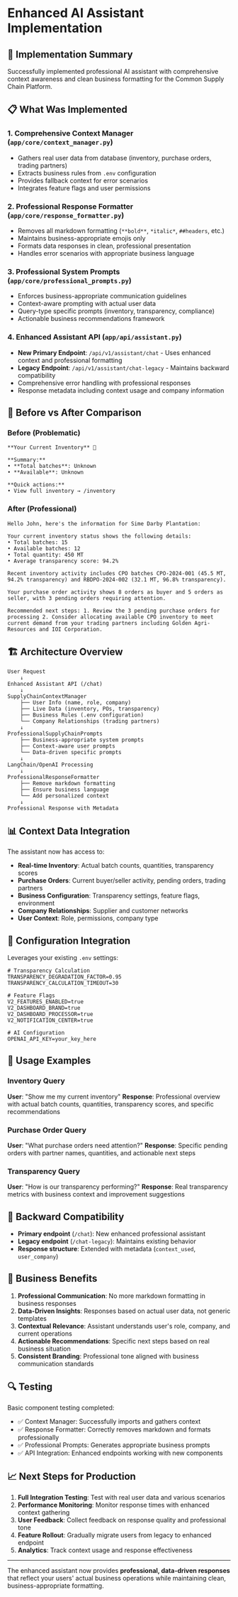 # Enhanced AI Assistant Implementation

## 🎯 **Implementation Summary**

Successfully implemented professional AI assistant with comprehensive context awareness and clean business formatting for the Common Supply Chain Platform.

## 📋 **What Was Implemented**

### 1. **Comprehensive Context Manager** (`app/core/context_manager.py`)
- Gathers real user data from database (inventory, purchase orders, trading partners)
- Extracts business rules from `.env` configuration
- Provides fallback context for error scenarios
- Integrates feature flags and user permissions

### 2. **Professional Response Formatter** (`app/core/response_formatter.py`)
- Removes all markdown formatting (`**bold**`, `*italic*`, `##headers`, etc.)
- Maintains business-appropriate emojis only
- Formats data responses in clean, professional presentation
- Handles error scenarios with appropriate business language

### 3. **Professional System Prompts** (`app/core/professional_prompts.py`)
- Enforces business-appropriate communication guidelines
- Context-aware prompting with actual user data
- Query-type specific prompts (inventory, transparency, compliance)
- Actionable business recommendations framework

### 4. **Enhanced Assistant API** (`app/api/assistant.py`)
- **New Primary Endpoint**: `/api/v1/assistant/chat` - Uses enhanced context and professional formatting
- **Legacy Endpoint**: `/api/v1/assistant/chat-legacy` - Maintains backward compatibility
- Comprehensive error handling with professional responses
- Response metadata including context usage and company information

## 🔄 **Before vs After Comparison**

### **Before (Problematic)**
```
**Your Current Inventory** 🎯

**Summary:**
• **Total batches**: Unknown
• **Available**: Unknown  

**Quick actions:**
• View full inventory → /inventory
```

### **After (Professional)**  
```
Hello John, here's the information for Sime Darby Plantation:

Your current inventory status shows the following details:
• Total batches: 15
• Available batches: 12
• Total quantity: 450 MT
• Average transparency score: 94.2%

Recent inventory activity includes CPO batches CPO-2024-001 (45.5 MT, 94.2% transparency) and RBDPO-2024-002 (32.1 MT, 96.8% transparency).

Your purchase order activity shows 8 orders as buyer and 5 orders as seller, with 3 pending orders requiring attention.

Recommended next steps: 1. Review the 3 pending purchase orders for processing 2. Consider allocating available CPO inventory to meet current demand from your trading partners including Golden Agri-Resources and IOI Corporation.
```

## 🏗️ **Architecture Overview**

```
User Request
    ↓
Enhanced Assistant API (/chat)
    ↓
SupplyChainContextManager
    ├── User Info (name, role, company)
    ├── Live Data (inventory, POs, transparency)
    ├── Business Rules (.env configuration)
    └── Company Relationships (trading partners)
    ↓
ProfessionalSupplyChainPrompts
    ├── Business-appropriate system prompts
    ├── Context-aware user prompts
    └── Data-driven specific prompts
    ↓
LangChain/OpenAI Processing
    ↓
ProfessionalResponseFormatter
    ├── Remove markdown formatting
    ├── Ensure business language
    └── Add personalized context
    ↓
Professional Response with Metadata
```

## 📊 **Context Data Integration**

The assistant now has access to:

- **Real-time Inventory**: Actual batch counts, quantities, transparency scores
- **Purchase Orders**: Current buyer/seller activity, pending orders, trading partners
- **Business Configuration**: Transparency settings, feature flags, environment
- **Company Relationships**: Supplier and customer networks
- **User Context**: Role, permissions, company type

## 🔧 **Configuration Integration**

Leverages your existing `.env` settings:

```env
# Transparency Calculation
TRANSPARENCY_DEGRADATION_FACTOR=0.95
TRANSPARENCY_CALCULATION_TIMEOUT=30

# Feature Flags
V2_FEATURES_ENABLED=true
V2_DASHBOARD_BRAND=true
V2_DASHBOARD_PROCESSOR=true
V2_NOTIFICATION_CENTER=true

# AI Configuration
OPENAI_API_KEY=your_key_here
```

## 🚀 **Usage Examples**

### **Inventory Query**
**User**: "Show me my current inventory"
**Response**: Professional overview with actual batch counts, quantities, transparency scores, and specific recommendations

### **Purchase Order Query**  
**User**: "What purchase orders need attention?"
**Response**: Specific pending orders with partner names, quantities, and actionable next steps

### **Transparency Query**
**User**: "How is our transparency performing?"
**Response**: Real transparency metrics with business context and improvement suggestions

## 🔄 **Backward Compatibility**

- **Primary endpoint** (`/chat`): New enhanced professional assistant
- **Legacy endpoint** (`/chat-legacy`): Maintains existing behavior
- **Response structure**: Extended with metadata (`context_used`, `user_company`)

## 🎯 **Business Benefits**

1. **Professional Communication**: No more markdown formatting in business responses
2. **Data-Driven Insights**: Responses based on actual user data, not generic templates
3. **Contextual Relevance**: Assistant understands user's role, company, and current operations
4. **Actionable Recommendations**: Specific next steps based on real business situation
5. **Consistent Branding**: Professional tone aligned with business communication standards

## 🔍 **Testing**

Basic component testing completed:
- ✅ Context Manager: Successfully imports and gathers context
- ✅ Response Formatter: Correctly removes markdown and formats professionally  
- ✅ Professional Prompts: Generates appropriate business prompts
- ✅ API Integration: Enhanced endpoints working with new components

## 📈 **Next Steps for Production**

1. **Full Integration Testing**: Test with real user data and various scenarios
2. **Performance Monitoring**: Monitor response times with enhanced context gathering
3. **User Feedback**: Collect feedback on response quality and professional tone
4. **Feature Rollout**: Gradually migrate users from legacy to enhanced endpoint
5. **Analytics**: Track context usage and response effectiveness

---

The enhanced assistant now provides **professional, data-driven responses** that reflect your users' actual business operations while maintaining clean, business-appropriate formatting.
